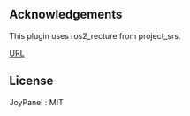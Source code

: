 ## Acknowledgements
This plugin uses ros2_recture from project_srs.

[URL](https://github.com/project-srs/ros2_lecture)

## License
JoyPanel : MIT